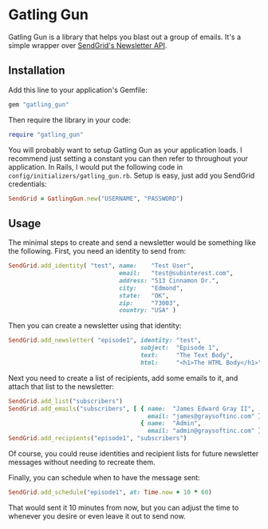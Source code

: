 Gatling Gun
===========

Gatling Gun is a library that helps you blast out a group of emails.  It's a
simple wrapper over
[SendGrid's Newsletter API](http://docs.sendgrid.com/documentation/api/newsletter-api/).

Installation
-------

Add this line to your application's Gemfile:

```ruby
gem "gatling_gun"
```

Then require the library in your code:

```ruby
require "gatling_gun"
```

You will probably want to setup Gatling Gun as your application loads.  I
recommend just setting a constant you can then refer to throughout your
application.  In Rails, I would put the following code in
`config/initializers/gatling_gun.rb`.  Setup is easy, just add you SendGrid
credentials:

```ruby
SendGrid = GatlingGun.new("USERNAME", "PASSWORD")
```

Usage
-----

The minimal steps to create and send a newsletter would be something like the
following.  First, you need an identity to send from:

```ruby
SendGrid.add_identity( "test", name:    "Test User",
                               email:   "test@subinterest.com",
                               address: "513 Cinnamon Dr.",
                               city:    "Edmond",
                               state:   "OK",
                               zip:     "73003",
                               country: "USA" )
```

Then you can create a newsletter using that identity:

```ruby
SendGrid.add_newsletter( "episode1", identity: "test",
                                     subject:  "Episode 1",
                                     text:     "The Text Body",
                                     html:     "<h1>The HTML Body</h1>" )
```

Next you need to create a list of recipients, add some emails to it, and attach 
that list to the newsletter:

```ruby
SendGrid.add_list("subscribers")
SendGrid.add_emails("subscribers", [ { name:  "James Edward Gray II",
                                       email: "james@graysoftinc.com" },
                                     { name:  "Admin",
                                       email: "admin@graysoftinc.com" } ] )
SendGrid.add_recipients("episode1", "subscribers")
```

Of course, you could reuse identities and recipient lists for future newsletter
messages without needing to recreate them.

Finally, you can schedule when to have the message sent:

```ruby
SendGrid.add_schedule("episode1", at: Time.now + 10 * 60)
```

That would sent it 10 minutes from now, but you can adjust the time to whenever
you desire or even leave it out to send now.
